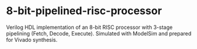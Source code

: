 # 8-bit-pipelined-risc-processor
Verilog HDL implementation of an 8-bit RISC processor with 3-stage pipelining (Fetch, Decode, Execute). Simulated with ModelSim and prepared for Vivado synthesis.
